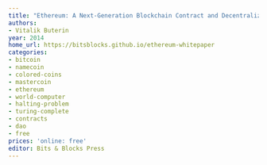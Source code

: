 ```yaml
---
title: "Ethereum: A Next-Generation Blockchain Contract and Decentralized Application Platform"
authors:
- Vitalik Buterin
year: 2014
home_url: https://bitsblocks.github.io/ethereum-whitepaper
categories:
- bitcoin
- namecoin
- colored-coins
- mastercoin
- ethereum
- world-computer
- halting-problem
- turing-complete
- contracts
- dao
- free
prices: 'online: free'
editor: Bits & Blocks Press
---
```

